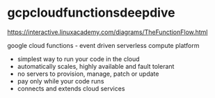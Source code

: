 # gcpcloudfunctionsdeepdive

https://interactive.linuxacademy.com/diagrams/TheFunctionFlow.html

google cloud functions - event driven serverless compute platform
  - simplest way to run your code in the cloud
  - automatically scales, highly available and fault tolerant
  - no servers to provision, manage, patch or update
  - pay only while your code runs
  - connects and extends cloud services

